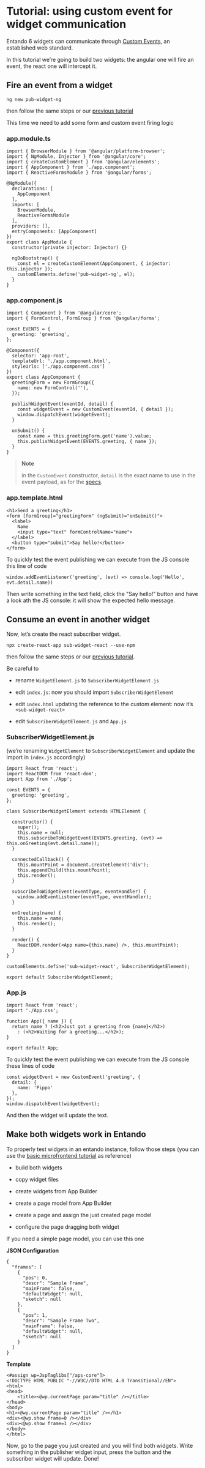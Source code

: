 # Tutorial: using custom event for widget communication

Entando 6 widgets can communicate through [Custom
Events](https://developer.mozilla.org/en-US/docs/Web/API/CustomEvent),
an established web standard.

In this tutorial we’re going to build two widgets: the angular one will
fire an event, the react one will intercept it.

## Fire an event from a widget

`ng new pub-widget-ng`

then follow the same steps or our [previous
tutorial](./create-angular-microfrontend-widget)

This time we need to add some form and custom event firing logic

### app.module.ts

    import { BrowserModule } from '@angular/platform-browser';
    import { NgModule, Injector } from '@angular/core';
    import { createCustomElement } from '@angular/elements';
    import { AppComponent } from './app.component';
    import { ReactiveFormsModule } from '@angular/forms';

    @NgModule({
      declarations: [
        AppComponent
      ],
      imports: [
        BrowserModule,
        ReactiveFormsModule
      ],
      providers: [],
      entryComponents: [AppComponent]
    })
    export class AppModule {
      constructor(private injector: Injector) {}

      ngDoBootstrap() {
        const el = createCustomElement(AppComponent, { injector: this.injector });
        customElements.define('pub-widget-ng', el);
      }
    }

### app.component.js

    import { Component } from '@angular/core';
    import { FormControl, FormGroup } from '@angular/forms';

    const EVENTS = {
      greeting: 'greeting',
    };

    @Component({
      selector: 'app-root',
      templateUrl: './app.component.html',
      styleUrls: ['./app.component.css']
    })
    export class AppComponent {
      greetingForm = new FormGroup({
        name: new FormControl(''),
      });

      publishWidgetEvent(eventId, detail) {
        const widgetEvent = new CustomEvent(eventId, { detail });
        window.dispatchEvent(widgetEvent);
      }

      onSubmit() {
        const name = this.greetingForm.get('name').value;
        this.publishWidgetEvent(EVENTS.greeting, { name });
      }
    }

> **Note**
>
> in the `CustomEvent` constructor, `detail` is the exact name to use in
> the event payload, as for the
> [specs](https://dom.spec.whatwg.org/#interface-customevent).

### app.template.html

    <h1>Send a greeting</h1>
    <form [formGroup]="greetingForm" (ngSubmit)="onSubmit()">
      <label>
        Name
        <input type="text" formControlName="name">
      </label>
      <button type="submit">Say hello!</button>
    </form>

To quickly test the event publishing we can execute from the JS console
this line of code

    window.addEventListener('greeting', (evt) => console.log('Hello', evt.detail.name))

Then write something in the text field, click the "Say hello!" button
and have a look ath the JS console: it will show the expected hello
message.

## Consume an event in another widget

Now, let’s create the react subscriber widget.

`npx create-react-app sub-widget-react --use-npm`

then follow the same steps or our [previous
tutorial](./create-react-microfrontend-widget).

Be careful to

-   rename `WidgetElement.js` to `SubscriberWidgetElement.js`

-   edit `index.js`: now you should import `SubscriberWidgetElement`

-   edit `index.html` updating the reference to the custom element: now
    it’s `<sub-widget-react>`

-   edit `SubscriberWidgetElement.js` and `App.js`

### SubscriberWidgetElement.js

(we’re renaming `WidgetElement` to `SubscriberWidgetElement` and update
the import in `index.js` accordingly)

    import React from 'react';
    import ReactDOM from 'react-dom';
    import App from './App';

    const EVENTS = {
      greeting: 'greeting',
    };

    class SubscriberWidgetElement extends HTMLElement {

      constructor() {
        super();
        this.name = null;
        this.subscribeToWidgetEvent(EVENTS.greeting, (evt) => this.onGreeting(evt.detail.name));
      }

      connectedCallback() {
        this.mountPoint = document.createElement('div');
        this.appendChild(this.mountPoint);
        this.render();
      }

      subscribeToWidgetEvent(eventType, eventHandler) {
        window.addEventListener(eventType, eventHandler);
      }

      onGreeting(name) {
        this.name = name;
        this.render();
      }

      render() {
        ReactDOM.render(<App name={this.name} />, this.mountPoint);
      }
    }

    customElements.define('sub-widget-react', SubscriberWidgetElement);

    export default SubscriberWidgetElement;

### App.js

    import React from 'react';
    import './App.css';

    function App({ name }) {
      return name ? (<h2>Just got a greeting from {name}</h2>)
        : (<h2>Waiting for a greeting...</h2>);
    }

    export default App;

To quickly test the event publishing we can execute from the JS console
these lines of code

    const widgetEvent = new CustomEvent('greeting', {
      detail: {
        name: 'Pippo'
      },
    });
    window.dispatchEvent(widgetEvent);

And then the widget will update the text.

## Make both widgets work in Entando

To properly test widgets in an entando instance, follow those steps (you
can use the [basic microfrontend
tutorial](./create-react-microfrontend-widget) as reference)

-   build both widgets

-   copy widget files

-   create widgets from App Builder

-   create a page model from App Builder

-   create a page and assign the just created page model

-   configure the page dragging both widget

If you need a simple page model, you can use this one

**JSON Configuration**

    {
      "frames": [
        {
          "pos": 0,
          "descr": "Sample Frame",
          "mainFrame": false,
          "defaultWidget": null,
          "sketch": null
        },
        {
          "pos": 1,
          "descr": "Sample Frame Two",
          "mainFrame": false,
          "defaultWidget": null,
          "sketch": null
        }
      ]
    }

**Template**

    <#assign wp=JspTaglibs["/aps-core"]>
    <!DOCTYPE HTML PUBLIC "-//W3C//DTD HTML 4.0 Transitional//EN">
    <html>
    <head>
        <title><@wp.currentPage param="title" /></title>
    </head>
    <body>
    <h1><@wp.currentPage param="title" /></h1>
    <div><@wp.show frame=0 /></div>
    <div><@wp.show frame=1 /></div>
    </body>
    </html>

Now, go to the page you just created and you will find both widgets.
Write something in the publisher widget input, press the button and the
subscriber widget will update. Done!

